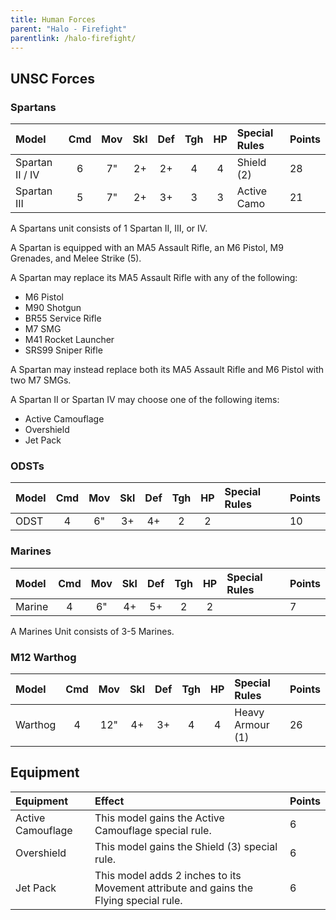 ```yaml
---
title: Human Forces
parent: "Halo - Firefight"
parentlink: /halo-firefight/
---
```


## UNSC Forces

### Spartans

| Model             | Cmd | Mov | Skl | Def | Tgh | HP  | Special Rules     | Points |
| :---------------- | :-: | :-: | :-: | :-: | :-: | :-: | :---------------- | :----- |
| Spartan II / IV   |  6  |  7" |  2+ |  2+ |  4  |  4  | Shield (2)        | 28     |
| Spartan III       |  5  |  7" |  2+ |  3+ |  3  |  3  | Active Camo       | 21     |

A Spartans unit consists of 1 Spartan II, III, or IV.

A Spartan is equipped with an MA5 Assault Rifle, an M6 Pistol, M9 Grenades, and Melee Strike (5).

A Spartan may replace its MA5 Assault Rifle with any of the following:

- M6 Pistol
- M90 Shotgun
- BR55 Service Rifle
- M7 SMG
- M41 Rocket Launcher
- SRS99 Sniper Rifle

A Spartan may instead replace both its MA5 Assault Rifle and M6 Pistol with two M7 SMGs.

A Spartan II or Spartan IV may choose one of the following items:

- Active Camouflage
- Overshield
- Jet Pack

### ODSTs

| Model             | Cmd | Mov | Skl | Def | Tgh | HP  | Special Rules     | Points |
| :---------------- | :-: | :-: | :-: | :-: | :-: | :-: | :---------------- | :----- |
| ODST              |  4  |  6" |  3+ |  4+ |  2  |  2  |                   | 10     |

### Marines

| Model             | Cmd | Mov | Skl | Def | Tgh | HP  | Special Rules     | Points |
| :---------------- | :-: | :-: | :-: | :-: | :-: | :-: | :---------------- | :----- |
| Marine            |  4  |  6" |  4+ |  5+ |  2  |  2  |                   | 7      |

A Marines Unit consists of 3-5 Marines.

### M12 Warthog

| Model             | Cmd | Mov | Skl | Def | Tgh | HP  | Special Rules     | Points |
| :---------------- | :-: | :-: | :-: | :-: | :-: | :-: | :---------------- | :----- |
| Warthog           |  4  | 12" |  4+ |  3+ |  4  |  4  | Heavy Armour (1)  | 26     |

## Equipment

| Equipment | Effect | Points |
| :-------- | :----- | :----- |
| Active Camouflage | This model gains the Active Camouflage special rule. | 6 |
| Overshield | This model gains the Shield (3) special rule. | 6 |
| Jet Pack | This model adds 2 inches to its Movement attribute and gains the Flying special rule. | 6 |